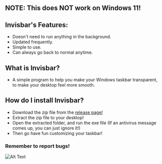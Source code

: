 ## NOTE: This does NOT work on Windows 11!

## Invisbar's Features:
 * Doesn't need to run anything in the background.
 * Updated frequently.
 * Simple to use.
 * Can always go back to normal anytime.
 
## What is Invisbar?
* A simple program to help you make your Windows taskbar transparent, to make your desktop feel more smooth.

## How do I install Invisbar?
* Download the zip file from the [release page!](https://github.com/Africanized/Invisbar/releases)
* Extract the zip file to your desktop!
* Open the extracted folder, and run the exe file (If an antivirus message comes up, you can just ignore it!)
* Then go have fun customizing your taskbar!

### Remember to report bugs!
![Alt Text](https://media1.tenor.com/images/5ba077c1a87e60481f417653d29a3431/tenor.gif?itemid=12347604)
